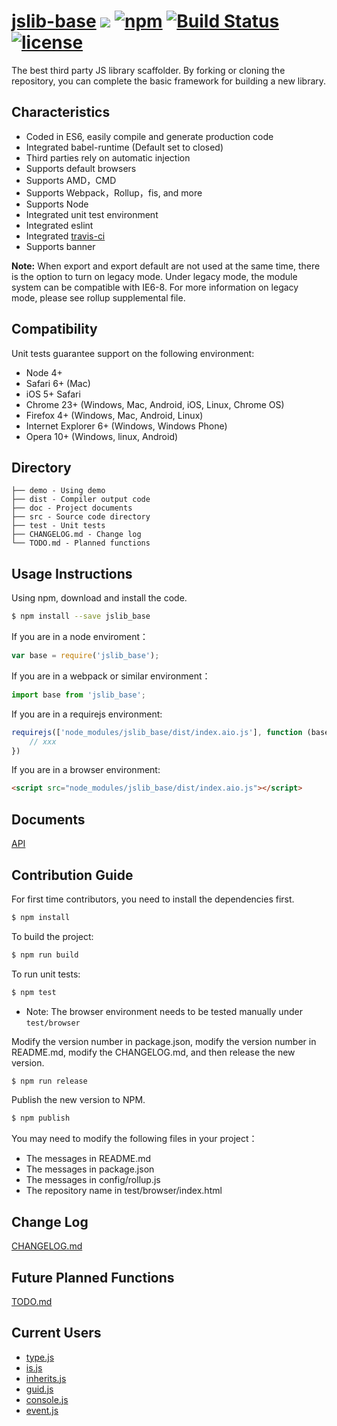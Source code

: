 # [jslib-base](https://github.com/ximolang/jslib-base) [![](https://img.shields.io/badge/Powered%20by-jslib%20base-brightgreen.svg)](https://github.com/ximolang/jslib-base) [![npm](https://img.shields.io/badge/npm-0.2.0-orange.svg)](https://www.npmjs.com/package/jslib-base) [![Build Status](https://travis-ci.org/ximolang/jslib-base.svg?branch=master)](https://travis-ci.org/ximolang/jslib-base) [![license](https://img.shields.io/badge/license-MIT-blue.svg)](https://github.com/ximolang/jslib-base/blob/master/LICENSE)
The best third party JS library scaffolder. By forking or cloning the repository, you can complete the basic framework for building a new library.

## Characteristics

- Coded in ES6, easily compile and generate production code
- Integrated babel-runtime (Default set to closed)
- Third parties rely on automatic injection
- Supports default browsers
- Supports AMD，CMD
- Supports Webpack，Rollup，fis, and more
- Supports Node
- Integrated unit test environment
- Integrated eslint
- Integrated [travis-ci](https://www.travis-ci.org/)
- Supports banner

**Note:** When export and export default are not used at the same time, there is the option to 
turn on legacy mode. Under legacy mode, the module system can be compatible with IE6-8. For more information on legacy mode, 
please see rollup supplemental file. 

## Compatibility
Unit tests guarantee support on the following environment:

- Node 4+
- Safari 6+ (Mac)
- iOS 5+ Safari
- Chrome 23+ (Windows, Mac, Android, iOS, Linux, Chrome OS)
- Firefox 4+ (Windows, Mac, Android, Linux)
- Internet Explorer 6+ (Windows, Windows Phone)
- Opera 10+ (Windows, linux, Android)

## Directory
```
├── demo - Using demo
├── dist - Compiler output code
├── doc - Project documents
├── src - Source code directory
├── test - Unit tests
├── CHANGELOG.md - Change log
└── TODO.md - Planned functions
```

## Usage Instructions
Using npm, download and install the code. 

```bash
$ npm install --save jslib_base
```

If you are in a node enviroment：

```js
var base = require('jslib_base');
```

If you are in a webpack or similar environment：

```js
import base from 'jslib_base';
```

If you are in a requirejs environment:

```js
requirejs(['node_modules/jslib_base/dist/index.aio.js'], function (base) {
    // xxx
})
```

If you are in a browser environment:

```html
<script src="node_modules/jslib_base/dist/index.aio.js"></script>
```

## Documents
[API](https://github.com/ximolang/jslib-base/blob/master/doc/api.md)

## Contribution Guide

For first time contributors, you need to install the dependencies first.

```bash
$ npm install
```

To build the project:

```bash
$ npm run build
```

To run unit tests:

```bash
$ npm test
```
* Note: The browser environment needs to be tested manually under ```test/browser```

Modify the version number in package.json, modify the version number in README.md, modify the CHANGELOG.md, and then release the new version.

```bash
$ npm run release
```

Publish the new version to NPM.

```bash
$ npm publish
```

You may need to modify the following files in your project：

- The messages in README.md
- The messages in package.json
- The messages in config/rollup.js
- The repository name in test/browser/index.html

## Change Log
[CHANGELOG.md](https://github.com/ximolang/jslib-base/blob/master/CHANGELOG.md)

## Future Planned Functions
[TODO.md](https://github.com/ximolang/jslib-base/blob/master/TODO.md)

## Current Users

- [type.js](https://github.com/ximolang/type.js)
- [is.js](https://github.com/ximolang/is.js)
- [inherits.js](https://github.com/ximolang/inherits.js)
- [guid.js](https://github.com/ximolang/guid.js)
- [console.js](https://github.com/ximolang/console.js)
- [event.js](https://github.com/ximolang/event.js)
